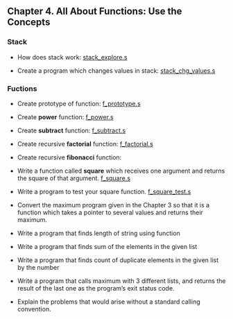 ## Chapter 4. All About Functions: Use the Concepts


### Stack
- How does stack work: [stack_explore.s](stack_explore.s)

- Create a program which changes values in stack: [stack_chg_values.s](stack_chg_values.s)


### Fuctions
- Create prototype of function: [f_prototype.s](f_prototype.s)


- Create **power** function: [f_power.s](f_power.s)


- Create **subtract** function: [f_subtract.s](f_subtract.s)


- Create recursive **factorial** function: [f_factorial.s](f_factorial.s)


- Create recursive **fibonacci** function:


- Write a function called **square** which receives one argument and returns the square of that argument. [f_square.s](f_square.s)


- Write a program to test your square function. [f_square_test.s](f_square_test.s)


- Convert the maximum program given in the Chapter 3 so that it is a function which takes a pointer to several values and returns their maximum. 


- Write a program that finds length of string using function


- Write a program that finds sum of the elements in the given list


- Write a program that finds count of duplicate elements in the given list by the number


- Write a program that calls maximum with 3 different lists, and returns the result of the last one as the program’s exit status code.


- Explain the problems that would arise without a standard calling convention.
